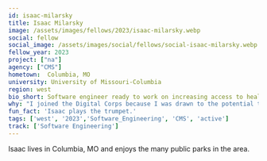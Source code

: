 ```yaml
---
id: isaac-milarsky
title: Isaac Milarsky
image: /assets/images/fellows/2023/isaac-milarsky.webp
social: fellow
social_image: /assets/images/social/fellows/social-isaac-milarsky.webp
fellow_year: 2023
project: ["na"]
agency: ["CMS"]
hometown:  Columbia, MO
university: University of Missouri-Columbia
region: west
bio_short: Software engineer ready to work on increasing access to healthcare
why: "I joined the Digital Corps because I was drawn to the potential to help people with my skills and experience and to the potential to increase access to healthcare for people across the United States."
fun_fact: 'Isaac plays the trumpet.'
tags: ['west', '2023','Software_Engineering', 'CMS', 'active']
track: ['Software Engineering']
---
```


Isaac lives in Columbia, MO and enjoys the many public parks in the area. 

